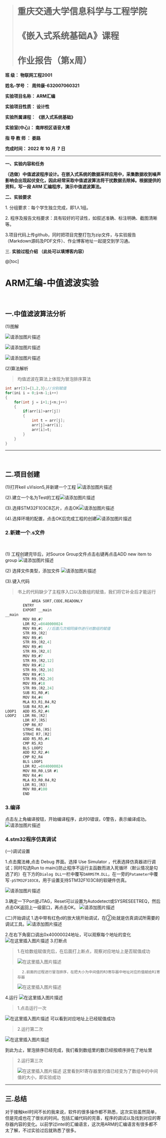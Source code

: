 > #         **重庆交通大学信息科学与工程学院**
>
> #             **《嵌入式系统基础A》课程**
>
> #                      作业报告（第x周）

**班 级： <span class="underline"> 物联网工程2001 </span>**

**姓名-学号 ： <span class="underline"> 周帅康-632007060321 </span>**

**实验项目名称： <span class="underline"> ARM汇编 </span>**

**实验项目性质： <span class="underline"> 设计性 </span>**

**实验所属课程： <span class="underline">《嵌入式系统基础》 </span>**

**实验室(中心)： <span class="underline"> 南岸校区语音大楼 </span>**

**指 导 教 师 ： <span class="underline">娄路 </span>**

**完成时间： <span class="underline"> 2022</span> 年 <span class="underline"> 10</span> 月 <span class="underline"> 7</span> 日**

------

<div STYLE="page-break-after: always;"></div>

<div STYLE="page-break-after: always;"></div>

**一、实验内容和任务**

**（选做）中值滤波程序设计。在嵌入式系统的数据采样应用中，采集数据收到噪声影响会出现起伏变化，因此经常采取中值滤波算法将干扰数据去除掉。根据提供的资料，写一段 ARM 汇编程序，演示中值滤波算法。**

**二、实验要求**

1\. 分组要求：每个学生独立完成，即1人1组。

2\. 程序及报告文档要求：具有较好的可读性，如叙述准确、标注明确、截图清晰等。

3.项目代码上传github，同时把项目完整打包为zip文件，与实验报告（Markdown源码及PDF文件）、作业博客地址一起提交到学习通。

三. **实验过程介绍 （此处可以填博客内容）**

@[toc]

# ARM汇编-中值滤波实验

<Br>

## 一.中值滤波算法分析

(1)图解

![请添加图片描述](https://img-blog.csdnimg.cn/44f3ed5fe7564e6a99ae9bb7b6fb139c.jpeg)


![请添加图片描述](https://img-blog.csdnimg.cn/f427e51041c94d419bb4ca3e7adebe3a.jpeg)

![请添加图片描述](https://img-blog.csdnimg.cn/7db240004d3f4182838ad81af6463c75.jpeg)


(2)算法解析
> 均值滤波在算法上体现为冒泡排序算法
```c
int arr[3]={1,2,3};//分别赋值
for(ini i = 0;i<n-1;i++)
{
	for(int j = i+1;j<n;j++)
	{
		if(arr[i]>arr[j])
		{
			int t = arr[j];
			arr[j]=arr[i];
			arr[i]=t;
		}
	}
}
```
---
<Br>

## 二.项目创建
(1)打开keil uVision5,并新建一个工程
![请添加图片描述](https://img-blog.csdnimg.cn/1687d1eb6db24f62834ba995fb1ec606.jpeg)
<Br>

(2).建立一个名为Test的工程![请添加图片描述](https://img-blog.csdnimg.cn/78a2ac65bfbd4a26a51cf7a7c69689de.jpeg)

(3).选择STM32F103C8芯片，点击OK![请添加图片描述](https://img-blog.csdnimg.cn/f3de474f792a44959a843bcdf36fe503.jpeg)
<Br>

(4).选择环境的配置，点击OK后完成工程的创建![请添加图片描述](https://img-blog.csdnimg.cn/4f8724ae30b1400e8782f5e10f8bbd8e.jpeg)
<Br>


### 2.新建一个.s文件

<Br>

(1) 工程创建完毕后，对Source Group文件点击右键再点击ADD new item to group
![请添加图片描述](https://img-blog.csdnimg.cn/9bf3a58ffd0546dbb5850228bc35493a.jpeg)
<Br>

(2) 选择文件类型，添加文件
![请添加图片描述](https://img-blog.csdnimg.cn/bbd1fd2809b943bcbb288e24ab17477e.jpeg)


(3).键入代码
>书上的代码缺少了主程序入口以及数组的赋值，我们将它补全后才能运行

```c
 			AREA SORT,CODE,READONLY
		ENTRY
		EXPORT __main
__main
		MOV R0,#7
		LDR R2,=0X40000024
		MOV R9,#1  //后面几次相同操作进行对数组的赋值
		STR R9,[R2]
		MOV R9,#5
		STR R9,[R2,4]
		MOV R9,#8
		STR R9,[R2,8]
		MOV R9,#7
		STR R9,[R2,12]
		MOV R9,#12
		STR R9,[R2,16]
		MOV R9,#15
		STR R9,[R2,20]
		MOV R9,#18
		STR R9,[R2,24]
		SUB R1,R0,#1
		MOV R4,#4
		MLA R3,R1,R4,R2
		SUB R4,R3,#4
LOOP1	ADD R5,R2,#4
LOOP2	LDR R6,[R2]
		LDR R7,[R5]
		CMP R6,R7
		STRHI R6,[R5]
		STRHI R7,[R2]
		ADD R5,R5,#4
		CMP R5,R3
		BLS LOOP2
		ADD R2,R2,#4
		CMP R2,R4
		BLS LOOP1
		LDR R2,=0X40000024
		MOV R0,R0,LSR #1
		MOV R4,#4
		MLA R3,R0,R4,R2
		LDR R1,[R3]
		MOV R0,#100
		END
```

### 3.编译

点击左上角编译按钮，开始编译程序，此时0错误，0警告，表示编译成功。
![请添加图片描述](https://img-blog.csdnimg.cn/a12a3181dca340109ef67c090b6c9823.jpeg)

### 4.stm32程序仿真调试

 (一)调试设置


1.点击魔法棒,点击 Debug 界面。选择 Use Simulator ，代表选择仿真器进行调试；同时勾选Run to main()防止程序不运行主函数而进入死循环（默认情况是勾选了的）在下方的`Dialog DLL`一栏中覆写`DARMSTM.DLL`，在一旁的`Patameter`中覆写`-pSTM32F103C8`，用于设置支持STM32F103C8的软硬件仿真。

![请添加图片描述](https://img-blog.csdnimg.cn/75086637b6e7448390338f7fe7dc14a3.jpeg)
<Br>


3.确定一下Port是JTAG，Reset可以设置为Autodetect或SYSRESEETREQ，然后点击OK返回上一级窗口，再点击OK。
![请添加图片描述](https://img-blog.csdnimg.cn/7b1f55ad1c7d4b9a9628c92741628b9f.jpeg)
<Br>

 (二)开始调试
1.选中带有红色d的放大镜开始调试，在②处就是仿真调试所需要的调试工具。![请添加图片描述](https://img-blog.csdnimg.cn/8ad9574aee1c4cacb4a1457b51614a9b.jpeg)
<Br>

2.在右下角窗口调出0x40000024地址，可以观察每个地址的变化
![在这里插入图片描述](https://img-blog.csdnimg.cn/a2a4948f44924d9b82e0dbafc8df33a4.png)
3.打断点
> 1.在给数组赋值完后，在后面打上断点，观察对应地址上是否赋值成功
>
> ![在这里插入图片描述](https://img-blog.csdnimg.cn/bfe0a5ddb8a541929d4c9351a58a8006.png)

>		2.前面的过程进行冒泡排序，在把大小为中间值的R3寄存器中地址对应的值赋给R1寄存器
>
>	![在这里插入图片描述](https://img-blog.csdnimg.cn/e6770c15ac3646b8aa61b7506ceec1a5.png)

4.运行
![在这里插入图片描述](https://img-blog.csdnimg.cn/17ab91f133c94758b90f8f0de3ffce68.png)

> 1.点击运行一次

![在这里插入图片描述](https://img-blog.csdnimg.cn/ca0c7f7d5a614d7690e0f201eb1e75cb.png)
可以看到对应地址上已经赋值成功

>2.运行第二次

![在这里插入图片描述](https://img-blog.csdnimg.cn/846b850f10c141429bfca76ce76b7557.png)

到此为止，冒泡排序已经完成，我们看到数组里的数已经按顺序排在了地址里

>2.运行第三次
>
>![在这里插入图片描述](https://img-blog.csdnimg.cn/a2d5214a8d9f4097be342f10d158534c.png)
>这里看到R1寄存器里的值已经变为了数组中的中间值的大小，即实验成功

----

## 三.总结
对于接触keil时间不长的我来说，软件的很多操作都不熟悉，这次实验虽然简单，但是完成也花了很长的时间。包括汇编代码的完善，程序的调试以及找到对应的寄存器内容的变化。以前学过intel的汇编语言，这次用ARM的汇编语言有很多都不太了解，不过实验过后就熟悉了很多。